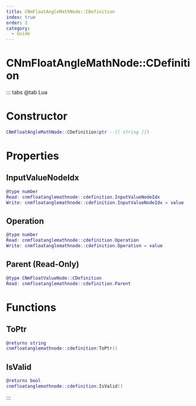 ```yaml
---
title: CNmFloatAngleMathNode::CDefinition
index: true
order: 2
category:
  - Guide
---
```


# CNmFloatAngleMathNode::CDefinition

::: tabs
@tab Lua
# Constructor
```lua
CNmFloatAngleMathNode::CDefinition(ptr --[[ string ]])
```
# Properties
## InputValueNodeIdx 
```lua
@type number
Read: cnmfloatanglemathnode::cdefinition.InputValueNodeIdx
Write: cnmfloatanglemathnode::cdefinition.InputValueNodeIdx = value
```
## Operation 
```lua
@type number
Read: cnmfloatanglemathnode::cdefinition.Operation
Write: cnmfloatanglemathnode::cdefinition.Operation = value
```
## Parent (Read-Only)
```lua
@type CNmFloatValueNode::CDefinition
Read: cnmfloatanglemathnode::cdefinition.Parent
```
# Functions
## ToPtr
```lua
@returns string
cnmfloatanglemathnode::cdefinition:ToPtr()
```
## IsValid
```lua
@returns bool
cnmfloatanglemathnode::cdefinition:IsValid()
```

:::